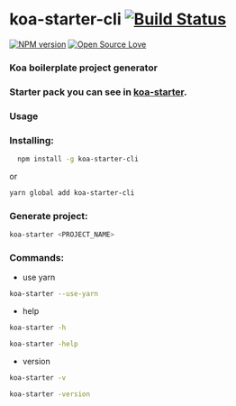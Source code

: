 # koa-starter-cli [![Build Status](https://travis-ci.org/VamOSGS/koa-starter-cli.svg?branch=master)](https://travis-ci.org/vamosgs/koa-starter-cli)

[![NPM version](https://badge.fury.io/js/koa-starter-cli.svg)](http://badge.fury.io/js/koa-starter-cli)
[![Open Source Love](https://badges.frapsoft.com/os/v1/open-source.svg?v=102)](https://github.com/ellerbrock/open-source-badge/)

### Koa boilerplate project generator

### Starter pack you can see in [koa-starter](https://github.com/VamOSGS/koa-starter).

### Usage

### Installing:

```bash
  npm install -g koa-starter-cli
```

or

```bash
yarn global add koa-starter-cli
```

### Generate project:

```bash
koa-starter <PROJECT_NAME>
```

### Commands:

* use yarn

```bash
koa-starter --use-yarn
```

* help

```bash
koa-starter -h
```

```bash
koa-starter -help
```

* version

```bash
koa-starter -v
```

```bash
koa-starter -version
```
